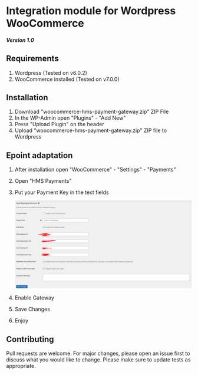 # Integration module for Wordpress WooCommerce
##### Version 1.0
 
## Requirements
1. Wordpress (Tested on v6.0.2)
2. WooCommerce installed (Tested on v7.0.0)

## Installation
1. Download "woocommerce-hms-payment-gateway.zip" ZIP File
2. In the WP-Admin open "Plugins" - "Add New"
3. Press "Upload Plugin" on the header
4. Upload "woocommerce-hms-payment-gateway.zip" ZIP file to Wordpress

## Epoint adaptation
1. After installation open "WooCommerce" - "Settings" - "Payments"
2. Open "HMS Payments"
3. Put your Payment Key in the text fields

   ![N|Solid](images/Screenshot_4.png)
   
5. Enable Gateway
6. Save Changes
7. Enjoy


## Contributing
Pull requests are welcome. For major changes, please open an issue first to discuss what you would like to change.
Please make sure to update tests as appropriate.
